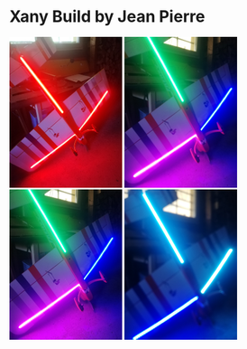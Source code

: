 # Xany Build by Jean Pierre

<img src="https://github.com/Ingwie/OpenAVRc_Hw/blob/V3/Xany2Msx/Xany_Builds_by_Users/JPZ/IMG1.jpg" alt="drawing" width="200"/>
<img src="https://github.com/Ingwie/OpenAVRc_Hw/blob/V3/Xany2Msx/Xany_Builds_by_Users/JPZ/IMG2.jpg" alt="drawing" width="200"/>
<img src="https://github.com/Ingwie/OpenAVRc_Hw/blob/V3/Xany2Msx/Xany_Builds_by_Users/JPZ/IMG3.jpg" alt="drawing" width="200"/>
<img src="https://github.com/Ingwie/OpenAVRc_Hw/blob/V3/Xany2Msx/Xany_Builds_by_Users/JPZ/IMG4.jpg" alt="drawing" width="200"/>

